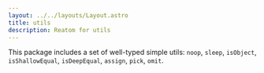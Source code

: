 ```yaml
---
layout: ../../layouts/Layout.astro
title: utils
description: Reatom for utils
---  
```

This package includes a set of well-typed simple utils: `noop`, `sleep`, `isObject`, `isShallowEqual`, `isDeepEqual`, `assign`, `pick`, `omit`.
